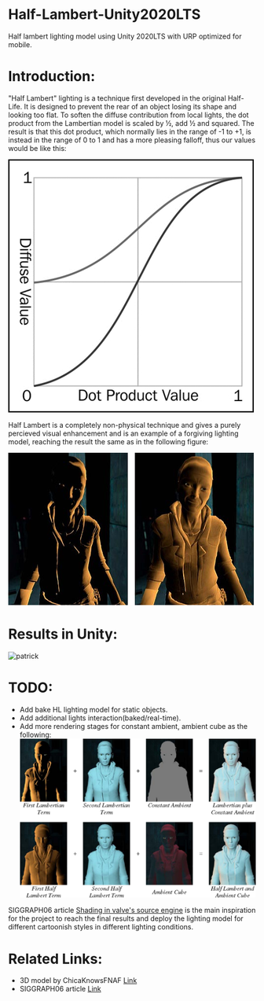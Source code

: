 # Half-Lambert-Unity2020LTS
  Half lambert lighting model using Unity 2020LTS with URP optimized for mobile.
# Introduction: 
 "Half Lambert" lighting is a technique first developed in the original Half-Life. It is designed to prevent the rear of an object losing its shape and looking too flat.
  To soften the diffuse contribution from local lights, the dot product from the Lambertian model is scaled by ½, add ½ and squared. The result is that this dot product, which normally lies in the range of -1 to +1, is instead in the range of 0 to 1 and has a more pleasing falloff, thus our values would be like this:
  
  ![chart_HL](https://github.com/nadir500/Half-Lambert-Unity2020LTS/blob/main/5084_01_09.jpg)
  
  Half Lambert is a completely non-physical technique and gives a purely percieved visual enhancement and is an example of a forgiving lighting model, reaching the result the same as in the following figure:
  
  ![alyx](https://github.com/nadir500/Half-Lambert-Unity2020LTS/blob/main/Alyx_lambert_half_lambert.jpg)
  
# Results in Unity: 
 ![patrick](https://github.com/nadir500/Half-Lambert-Unity2020LTS/blob/main/Recordings/gif_animation_001.gif) 
 
# TODO:
 - Add bake HL lighting model for static objects. 
 - Add additional lights interaction(baked/real-time).
 - Add more rendering stages for constant ambient, ambient cube as the following:
 ![acm paper](https://github.com/nadir500/Half-Lambert-Unity2020LTS/blob/main/8-Figure8-1.png)
 
 SIGGRAPH06 article [Shading in valve's source engine](https://dl.acm.org/doi/10.1145/1185657.1185832) is the main inspiration for the project to reach the final results and deploy the lighting model for different cartoonish styles in different lighting conditions.
# Related Links: 
 - 3D model by ChicaKnowsFNAF [Link](https://sketchfab.com/3d-models/patrick-6cfaaf749ccf4fd9a6521a79e2a2349c)
 - SIGGRAPH06 article [Link](https://dl.acm.org/doi/10.1145/1185657.1185832)
